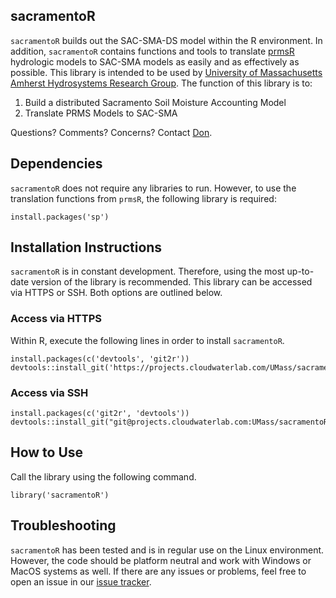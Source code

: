 sacramentoR
-----------

`sacramentoR` builds out the SAC-SMA-DS model within the R environment.
In addition, `sacramentoR` contains functions and tools to translate
[prmsR](https://projects.cloudwaterlab.com/UMass/prmsR) hydrologic
models to SAC-SMA models as easily and as effectively as possible. This
library is intended to be used by [University of Massachusetts Amherst
Hydrosystems Research Group](http://blogs.umass.edu/hydrosystems/). The
function of this library is to:

1.  Build a distributed Sacramento Soil Moisture Accounting Model
2.  Translate PRMS Models to SAC-SMA

Questions? Comments? Concerns? Contact [Don](mailto:donpark@umass.edu).

Dependencies
------------

`sacramentoR` does not require any libraries to run. However, to use the
translation functions from `prmsR`, the following library is required:

    install.packages('sp')

Installation Instructions
-------------------------

`sacramentoR` is in constant development. Therefore, using the most
up-to-date version of the library is recommended. This library can be
accessed via HTTPS or SSH. Both options are outlined below.

### Access via HTTPS

Within R, execute the following lines in order to install `sacramentoR`.

    install.packages(c('devtools', 'git2r'))
    devtools::install_git('https://projects.cloudwaterlab.com/UMass/sacramentoR.git')

### Access via SSH

    install.packages(c('git2r', 'devtools'))
    devtools::install_git("git@projects.cloudwaterlab.com:UMass/sacramentoR.git")

How to Use
----------

Call the library using the following command.

    library('sacramentoR')

Troubleshooting
---------------

`sacramentoR` has been tested and is in regular use on the Linux
environment. However, the code should be platform neutral and work with
Windows or MacOS systems as well. If there are any issues or problems,
feel free to open an issue in our [issue
tracker](https://projects.cloudwaterlab.com/UMass/sacramentoR/issues).
